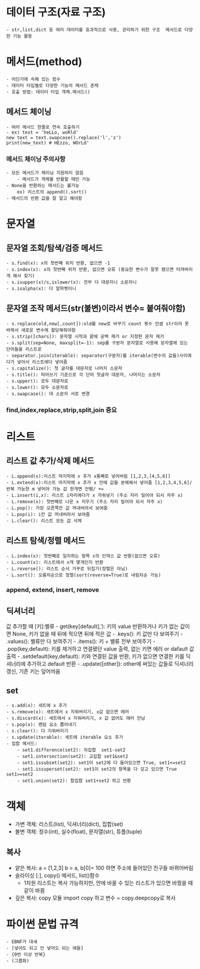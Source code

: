 # 데이터 구조(자료 구조)
    - str,list,dict 등 여러 데이터를 효과적으로 사용, 관리하기 위한 구조  메서드로 다양한 기능 활용
# 메서드(method)
    - 어딘가에 속해 있는 함수
    - 데이터 타입별로 다양한 기능의 메서드 존재
    - 호출 방법: 데이터 타입 객체.메서드()
## 메서드 체이닝
    - 여러 메서드 한줄로 연속 호출하기
    - ex) text = 'heLLo, woRld'  
    new text = text.swapcase().replace('l','z')  
    print(new_text) # HEzzo, WOrLd'
### 메서드 체이닝 주의사항
    - 모든 메서드가 체이닝 지원하지 않음
        - 메서드가 객체를 반활할 때만 가능
    - None을 반환하는 메서드는 불가능
        ex) 리스트의 append().sort()
    - 메서드의 반환 값을 잘 알고 해야함
# 문자열
## 문자열 조회/탐색/검증 메서드
    - s.find(x): x의 첫번째 위치 반환, 없으면 -1 
    - s.index(x): x의 첫번째 위치 반환, 없으면 오류 (중요한 변수가 잘못 됐으면 터져버리게 해서 찾기)
    - s.isupper(x)/s,islower(x): 전부 다 대문자니 소문자니
    - s.isalpha(x): 다 알파벳이니
## 문자열 조작 메서드(str(불변)이라서 변수= 붙여줘야함)
    - s.replace(old,new[,count]):old를 new로 바꾸기 count 횟수 만큼 str이라 못 바꿔서 새로운 변수에 할당해줘야함
    - s.strip([chars]): 문자열 시작과 끝에 공백 제거 or 지정한 문자 제거
    - s.split(sep=None, maxsplit=-1): sep를 구분자 문자열로 사용해 문자열에 있는 단어들을 리스트로
    - separator.join(iterable): separator(구분자)를 iterable(변수의 값들)사이에다가 넣어서 리스트에다 넣어줌
    - s.capitalize(): 첫 글자를 대문자로 나머지 소문자
    - s.title(): 띄어쓰기 기준으로 각 단어 첫글자 대문자, 나머지는 소문자
    - s.upper(): 모두 대문자로
    - s.lower(): 모두 소문자로
    - s.swapcase(): 대 소문자 서로 변경
### find,index,replace,strip,split,join 중요
# 리스트
## 리스트 값 추가/삭제 메서드
    - L.append(x):리스트 마지막에 x 추가 x통째로 넣어버림 [1,2,3,[4,5,6]]
    - L.extend(x):리스트 마지막에 x 추가 x 안에 값들 분해해서 넣어줌 [1,2,3,4,5,6]/반복 가능한 m 넣어야 가능 값 한개면 안됌/ +=
    - L.insert(i,x): 리스트 i자리에다가 x 끼워넣기 (주소 자리 밀어야 되서 자주 x)
    - L.remove(x): 첫번째로 나온 x 지우기 (주소 자리 밀어야 되서 자주 x)
    - L.pop(): 가장 오른쪽칸 값 꺼내버려서 보여줌
    - L.pop(i): i칸 값 꺼내버려서 보여줌
    - L.clear(): 리스트 모든 값 삭제
## 리스트 탐색/정렬 메서드
    - L.index(x): 첫번째로 일치하는 항목 x의 인덱스 값 반환(없으면 오류)
    - L.count(x): 리스트에서 x개 몇개인지 반환
    - L.reverse(): 리스트 순서 거꾸로 뒤집기(정렬은 아님)
    - L.sort(): 오름차순으로 정렬(sort(reverse=True)로 내림차순 가능)
### append, extend, insert, remove
## 딕셔너리
값 추가할 때 [키]:벨류
    - get(key[default],'): 키의 value 반환하거나 키가 없는 값이면 None, 키가 없을 때 뒤에 적으면 뒤에 적은 값
    - .keys(): 키 값만 다 보여주기
    - .values(): 벨류만 다 보여주기
    - .items(): 키 + 밸류 전부 보여주기
    - .pop(key,default): 키를 제거하고 연결됐던 value 출력, 없는 키면 에러 or dafault 값 출력
    - .setdefault(key,default): 키와 연결된 값을 반환, 키가 없으면 연결한 키를 딕셔너리에 추가하고 default 반환
    - .update([other]): other에 써있는 값들로 딕셔너리 갱신, 기존 키는 덮어씌움    
## set
    - s.add(x): 세트에 x 추가
    - s.remove(x): 세트에서 x 지워버리기, x값 없으면 에러
    - s.discard(x): 세트에서 x 지워버리기, x 값 없어도 에러 안남
    - s.pop(x): 랜덤 요소 뽑아내기
    - s.clear(): 다 지워버리기
    - s.update(iterable): 세트에 iterable 요소 추가
    - 집합 메서드:
        - set1.difference(set2): 차집합  set1-set2
        - set1.intersection(set2): 교집합 set1&set2
        - set1.issubset(set2): set1이 set2에 다 들어있으면 True, set1<=set2
        - set1.issuperset(set2): set1이 set2의 항목을 다 갖고 있으면 True set1>=set2
        - set1.union(set2): 합집합 set1+set2 하고 반환
# 객체
- 가변 객체: 리스트(list), 딕셔너리(dict), 집합(set)
- 불변 객체: 정수(int), 실수(float), 문자열(str), 튜플(tuple)
## 복사
- 얕은 복사: a = [1,2,3] b = a, b[0]= 100 하면 주소에 들어있던 친구들 바뀌어버림
- 슬라이싱 [:], copy() 메서드, list()함수
    - 1차원 리스트는 복사 가능하지만, 안에 바꿀 수 있는 리스트가 있으면 바꿨을 때 같이 바뀜
- 깊은 복사: copy 모듈 import copy 하고 변수 = copy.deepcopy로 복사
# 파이썬 문법 규격
    - EBNF가 대세
    - [넣어도 되고 안 넣어도 되는 애들]
    - {0번 이상 반복}
    - (그룹화)